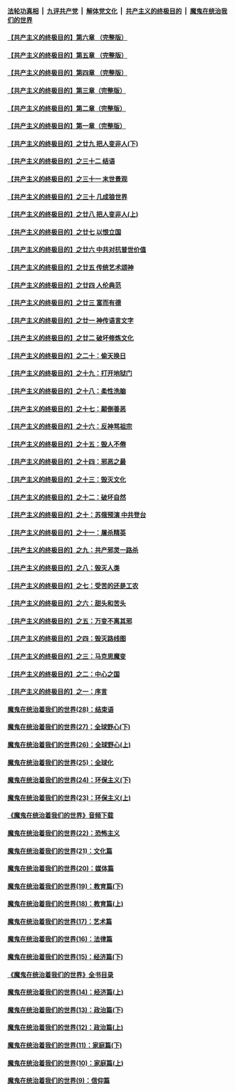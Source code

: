 ####  [法轮功真相](../../../../basic/blob/master/README.md?t=05110231) &nbsp;|&nbsp; [九评共产党](../../../../9ping.md/blob/master/README.md?t=05110231) &nbsp;|&nbsp; [解体党文化](../../../../jtdwh.md/blob/master/README.md?t=05110231)  &nbsp;|&nbsp; [共产主义的终极目的](../../../../gczydzjmd.md/blob/master/README.md?t=05110231) &nbsp;|&nbsp; [魔鬼在统治我们的世界](../../../../mgztzwmdsj.md/blob/master/README.md?t=05110231) 

#### [【共产主义的终极目的】第六章 （完整版）](../pages/nsc422/n11428913.md?t=05110231) 

#### [【共产主义的终极目的】第五章 （完整版）](../pages/nsc422/n11428912.md?t=05110231) 

#### [【共产主义的终极目的】第四章 （完整版）](../pages/nsc422/n11428907.md?t=05110231) 

#### [【共产主义的终极目的】第三章（完整版）](../pages/nsc422/n11428848.md?t=05110231) 

#### [【共产主义的终极目的】第二章（完整版）](../pages/nsc422/n11428831.md?t=05110231) 

#### [【共产主义的终极目的】第一章（完整版）](../pages/nsc422/n11417651.md?t=05110231) 

#### [【共产主义的终极目的】之廿九 把人变非人(下)](../pages/nsc422/n11344140.md?t=05110231) 

#### [【共产主义的终极目的】之三十二 结语](../pages/nsc422/n11360535.md?t=05110231) 

#### [【共产主义的终极目的】之三十一 末世景观](../pages/nsc422/n11351129.md?t=05110231) 

#### [【共产主义的终极目的】之三十 几成狼世界](../pages/nsc422/n11348280.md?t=05110231) 

#### [【共产主义的终极目的】之廿八 把人变非人(上)](../pages/nsc422/n11340492.md?t=05110231) 

#### [【共产主义的终极目的】之廿七 以恨立国](../pages/nsc422/n11336944.md?t=05110231) 

#### [【共产主义的终极目的】之廿六 中共对抗普世价值](../pages/nsc422/n11324785.md?t=05110231) 

#### [【共产主义的终极目的】之廿五 传统艺术颂神](../pages/nsc422/n11296396.md?t=05110231) 

#### [【共产主义的终极目的】之廿四 人伦典范](../pages/nsc422/n11296397.md?t=05110231) 

#### [【共产主义的终极目的】之廿三 富而有德](../pages/nsc422/n11283598.md?t=05110231) 

#### [【共产主义的终极目的】之廿一 神传语言文字](../pages/nsc422/n11263265.md?t=05110231) 

#### [【共产主义的终极目的】之廿二 破坏修炼文化](../pages/nsc422/n11245728.md?t=05110231) 

#### [【共产主义的终极目的】之二十：偷天换日](../pages/nsc422/n11238846.md?t=05110231) 

#### [【共产主义的终极目的】之十九：打开地狱门](../pages/nsc422/n11206376.md?t=05110231) 

#### [【共产主义的终极目的】之十八：柔性洗脑](../pages/nsc422/n11199994.md?t=05110231) 

#### [【共产主义的终极目的】之十七：颠倒善恶](../pages/nsc422/n11179782.md?t=05110231) 

#### [【共产主义的终极目的】之十六：反神骂祖宗](../pages/nsc422/n11166798.md?t=05110231) 

#### [【共产主义的终极目的】之十五：毁人不倦](../pages/nsc422/n11166792.md?t=05110231) 

#### [【共产主义的终极目的】之十四：邪恶之最](../pages/nsc422/n11150249.md?t=05110231) 

#### [【共产主义的终极目的】之十三：毁灭文化](../pages/nsc422/n11135227.md?t=05110231) 

#### [【共产主义的终极目的】之十二：破坏自然](../pages/nsc422/n11135214.md?t=05110231) 

#### [【共产主义的终极目的】之十：苏俄预演 中共登台](../pages/nsc422/n11118424.md?t=05110231) 

#### [【共产主义的终极目的】之十一：屠杀精英](../pages/nsc422/n11118442.md?t=05110231) 

#### [【共产主义的终极目的】之九：共产邪灵一路杀](../pages/nsc422/n11114139.md?t=05110231) 

#### [【共产主义的终极目的】之八：毁灭人类](../pages/nsc422/n11108503.md?t=05110231) 

#### [【共产主义的终极目的】之七：受苦的还是工农](../pages/nsc422/n11101809.md?t=05110231) 

#### [【共产主义的终极目的】之六：甜头和苦头](../pages/nsc422/n11096971.md?t=05110231) 

#### [【共产主义的终极目的】之五：万变不离其邪](../pages/nsc422/n11091285.md?t=05110231) 

#### [【共产主义的终极目的】之四：毁灭路线图](../pages/nsc422/n11086284.md?t=05110231) 

#### [【共产主义的终极目的】之三：马克思魔变](../pages/nsc422/n11061941.md?t=05110231) 

#### [【共产主义的终极目的】之二：中心之国](../pages/nsc422/n11047728.md?t=05110231) 

#### [【共产主义的终极目的】之一：序言](../pages/nsc422/n11086077.md?t=05110231) 

#### [魔鬼在统治着我们的世界(28)：结束语](../pages/nsc422/n10936246.md?t=05110231) 

#### [魔鬼在统治着我们的世界(27)：全球野心(下)](../pages/nsc422/n10928319.md?t=05110231) 

#### [魔鬼在统治着我们的世界(26)：全球野心(上)](../pages/nsc422/n10900318.md?t=05110231) 

#### [魔鬼在统治着我们的世界(25)：全球化](../pages/nsc422/n10788205.md?t=05110231) 

#### [魔鬼在统治着我们的世界(24)：环保主义(下)](../pages/nsc422/n10695307.md?t=05110231) 

#### [魔鬼在统治着我们的世界(23)：环保主义(上)](../pages/nsc422/n10688613.md?t=05110231) 

#### [《魔鬼在统治着我们的世界》音频下载](../pages/nsc422/n10635553.md?t=05110231) 

#### [魔鬼在统治着我们的世界(22)：恐怖主义](../pages/nsc422/n10614727.md?t=05110231) 

#### [魔鬼在统治着我们的世界(21)：文化篇](../pages/nsc422/n10597706.md?t=05110231) 

#### [魔鬼在统治着我们的世界(20)：媒体篇](../pages/nsc422/n10586579.md?t=05110231) 

#### [魔鬼在统治着我们的世界(19)：教育篇(下)](../pages/nsc422/n10564808.md?t=05110231) 

#### [魔鬼在统治着我们的世界(18)：教育篇(上)](../pages/nsc422/n10526970.md?t=05110231) 

#### [魔鬼在统治着我们的世界(17)：艺术篇](../pages/nsc422/n10499093.md?t=05110231) 

#### [魔鬼在统治着我们的世界(16)：法律篇](../pages/nsc422/n10485969.md?t=05110231) 

#### [魔鬼在统治着我们的世界(15)：经济篇(下)](../pages/nsc422/n10469975.md?t=05110231) 

#### [《魔鬼在统治着我们的世界》全书目录](../pages/nsc422/n10464261.md?t=05110231) 

#### [魔鬼在统治着我们的世界(14)：经济篇(上)](../pages/nsc422/n10457370.md?t=05110231) 

#### [魔鬼在统治着我们的世界(13)：政治篇(下)](../pages/nsc422/n10448270.md?t=05110231) 

#### [魔鬼在统治着我们的世界(12)：政治篇(上)](../pages/nsc422/n10444576.md?t=05110231) 

#### [魔鬼在统治着我们的世界(11)：家庭篇(下)](../pages/nsc422/n10440961.md?t=05110231) 

#### [魔鬼在统治着我们的世界(10)：家庭篇(上)](../pages/nsc422/n10435448.md?t=05110231) 

#### [魔鬼在统治着我们的世界(9)：信仰篇](../pages/nsc422/n10432159.md?t=05110231) 

